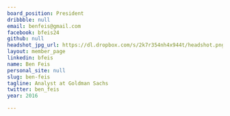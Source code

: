 ```yaml
---
board_position: President
dribbble: null
email: benfeis@gmail.com
facebook: bfeis24
github: null
headshot_jpg_url: https://dl.dropbox.com/s/2k7r354nh4x944t/headshot.png?dl=0
layout: member_page
linkedin: bfeis
name: Ben Feis
personal_site: null
slug: ben-feis
tagline: Analyst at Goldman Sachs
twitter: ben_feis
year: 2016

---
```

